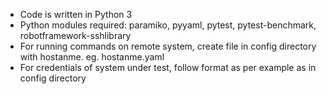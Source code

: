 - Code is written in Python 3
- Python modules required: paramiko, pyyaml, pytest, pytest-benchmark, robotframework-sshlibrary
- For running commands on remote system, create file in config directory with hostanme. eg. hostanme.yaml
- For credentials of system under test, follow format as per example as in config directory
 
